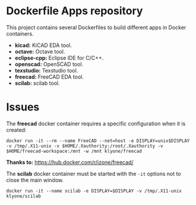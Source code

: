 # Dockerfile Apps repository

This project contains several Dockerfiles to build different apps in Docker containers.

- **kicad:** KiCAD EDA tool.
- **octave:** Octave tool.
- **eclipse-cpp:** Eclipse IDE for C/C++.
- **openscad:** OpenSCAD tool.
- **texstudio:** Texstudio tool.
- **freecad:** FreeCAD EDA tool.
- **scilab:** scilab tool.

# Issues

The **freecad** docker container requires a specific configuration when it is created:

`docker run -it --rm --name FreeCAD --net=host -e DISPLAY=unix$DISPLAY -v /tmp/.X11-unix -v $HOME/.Xauthority:/root/.Xauthority -v $HOME/freecad-workspace:/mnt -w /mnt klyone/freecad`

**Thanks to:** https://hub.docker.com/r/izone/freecad/

The **scilab** docker container must be started with the `-it` options not to close the main window.

`docker run -it --name scilab -e DISPLAY=$DISPLAY -v /tmp/.X11-unix klyone/scilab`
